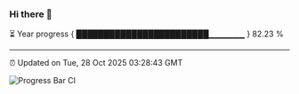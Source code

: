 ### Hi there 👋

⏳ Year progress { ████████████████████████▁▁▁▁▁▁ } 82.23 %

---

⏰ Updated on Tue, 28 Oct 2025 03:28:43 GMT

![Progress Bar CI](https://github.com/IshwaranRudhara/GIT-ACTION/workflows/Progress%20Bar%20CI/badge.svg)
